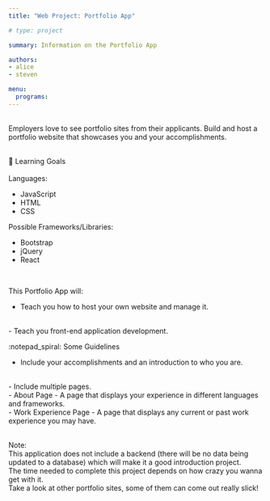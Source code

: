 ```yaml
---
title: "Web Project: Portfolio App"

# type: project

summary: Information on the Portfolio App

authors:
- alice
- steven

menu:
  programs:
---
```

<br>
Employers love to see portfolio sites from their applicants. Build and host a portfolio website that showcases you and your accomplishments.

<br>
<br>

:dart: Learning Goals
<br>
<br>
Languages:
- JavaScript
- HTML
- CSS

Possible Frameworks/Libraries:
- Bootstrap
- jQuery
- React

<br>

This Portfolio App will:
<br>
- Teach you how to host your own website and manage it.
<br>
- Teach you front-end application development.

<br>

:notepad_spiral: Some Guidelines
<br>
- Include your accomplishments and an introduction to who you are.
<br>
- Include multiple pages.
<br>
- About Page
    - A page that displays your experience in different languages and frameworks.
<br>
- Work Experience Page
    - A page that displays any current or past work experience you may have.

<br>
<br>

Note:
<br>
This application does not include a backend (there will be no data being updated to a database) which will make it a good introduction project.
<br>
The time needed to complete this project depends on how crazy you wanna get with it.
<br>
Take a look at other portfolio sites, some of them can come out really slick!